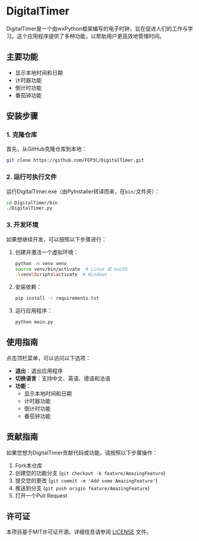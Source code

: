 
# DigitalTimer

DigitalTimer是一个由wxPython框架编写的电子时钟，旨在促进人们的工作与学习。这个应用程序提供了多种功能，以帮助用户更高效地管理时间。

## 主要功能

- 显示本地时间和日期
- 计时器功能
- 倒计时功能
- 番茄钟功能

## 安装步骤

### 1. 克隆仓库

首先，从GitHub克隆仓库到本地：

```bash
git clone https://github.com/FEP3C/DigitalTimer.git
```

### 2. 运行可执行文件

运行DigitalTimer.exe（由PyInstaller转译而来，在`bin/`文件夹）：

```bash
cd DigitalTimer/bin
./DigitalTimer.py
```

### 3. 开发环境

如果想继续开发，可以按照以下步骤进行：

1. 创建并激活一个虚拟环境：

    ```bash
    python -m venv venv
    source venv/bin/activate  # Linux 或 macOS
    .\venv\Scripts\activate  # Windows
    ```

2. 安装依赖：

    ```bash
    pip install -r requirements.txt
    ```

3. 运行应用程序：

    ```bash
    python main.py
    ```

## 使用指南

点击顶栏菜单，可以访问以下选项：

- **退出**：退出应用程序
- **切换语言**：支持中文、英语、德语和法语
- **功能**：
  - 显示本地时间和日期
  - 计时器功能
  - 倒计时功能
  - 番茄钟功能

## 贡献指南

如果您想为DigitalTimer贡献代码或功能，请按照以下步骤操作：

1. Fork本仓库
2. 创建您的功能分支 (`git checkout -b feature/AmazingFeature`)
3. 提交您的更改 (`git commit -m 'Add some AmazingFeature'`)
4. 推送到分支 (`git push origin feature/AmazingFeature`)
5. 打开一个Pull Request

## 许可证

本项目基于MIT许可证开源。详细信息请参阅 [LICENSE](LICENSE) 文件。

